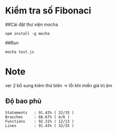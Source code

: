 # Kiểm tra số Fibonaci

##Cài đặt thư viện mocha
```
npm install -g mocha
```

##Run
```
mocha test.js
```

# Note
ver 2 bổ sung kiẻm thử biên -> lỗi khi miền giá trị âm

## Độ bao phủ
```
Statements   : 91.43% ( 32/35 )
Branches     : 66.67% ( 4/6 )
Functions    : 92.31% ( 12/13 )
Lines        : 91.43% ( 32/35 )
```